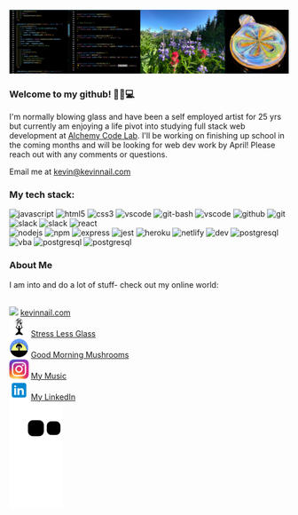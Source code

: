 ![banner](banner.png)

### Welcome to my github! 👋😎💻

I'm normally blowing glass and have been a self employed artist for 25 yrs but currently am enjoying a life pivot into studying full stack web development at [Alchemy Code Lab](https://www.alchemycodelab.com/). I'll be working on finishing up school in the coming months and will be looking for web dev work by April! Please reach out with any comments or questions.

Email me at kevin@kevinnail.com

### My tech stack:

<p align="left">
<img src="https://cdn.jsdelivr.net/gh/devicons/devicon/icons/javascript/javascript-original.svg" alt="javascript" width="35" height="35"/>
<img src="https://cdn.jsdelivr.net/gh/devicons/devicon/icons/html5/html5-original.svg" alt="html5" width="35" height="35"/>
<img src="https://cdn.jsdelivr.net/gh/devicons/devicon/icons/css3/css3-original.svg" alt="css3" width="35" height="35"/>
<img src="https://cdn.jsdelivr.net/gh/devicons/devicon/icons/vscode/vscode-original.svg" alt="vscode"  width="35" height="35"/>
<img src="https://mccarter.gallerycdn.vsassets.io/extensions/mccarter/start-git-bash/1.2.1/1499505567572/Microsoft.VisualStudio.Services.Icons.Default" alt="git-bash" width="35" height="35"/>
<img src="https://cdn.jsdelivr.net/gh/devicons/devicon/icons/vscode/vscode-original.svg" alt="vscode"  width="35" height="35"/>
<img src="https://gallery.kissclipart.com/20190908/veq/kissclipart-github-icon-logo-icon-media-icon-14f73a17f7bbeb1c.jpg"  alt="github" width="35"  height="35"/>
<img src="https://cdn.jsdelivr.net/gh/devicons/devicon/icons/git/git-original.svg"alt="git" width="35"height="35" />
<img src="https://cdn.jsdelivr.net/gh/devicons/devicon/icons/slack/slack-original.svg"alt="slack"width="35"height="35"/>
<img src="https://ia902906.us.archive.org/14/items/github.com-beekeeper-studio-beekeeper-studio_-_2020-05-31_21-10-07/cover.jpg" alt="slack" width="35" height="35"/>
<img src="https://cdn.jsdelivr.net/gh/devicons/devicon/icons/react/react-original.svg"alt="react"width="35"height="35"/><br/>
<img src="https://cdn.jsdelivr.net/gh/devicons/devicon/icons/nodejs/nodejs-original.svg" alt="nodejs" width="35" height="35"/>
<img src="https://cdn.jsdelivr.net/gh/devicons/devicon/icons/npm/npm-original-wordmark.svg"alt="npm" width="35" height="35" />
<img src="https://img.icons8.com/officel/2x/express-js.png" alt="express" width="35" height="35"/>
<img src="https://cdn.jsdelivr.net/gh/devicons/devicon/icons/jest/jest-plain.svg"  alt="jest"  width="35"  height="35"/>
<img src="https://cdn.jsdelivr.net/gh/devicons/devicon/icons/heroku/heroku-original.svg"alt="heroku"width="35"height="35"/>
<img src="https://cdn.freebiesupply.com/logos/large/2x/netlify-logo-png-transparent.png"alt="netlify"width="35"height="35" />
<img src="https://res.cloudinary.com/practicaldev/image/fetch/s---1zZlXx3--/c_fill,f_auto,fl_progressive,h_320,q_auto,w_320/https://dev-to-uploads.s3.amazonaws.com/uploads/organization/profile_image/1968/c0dbe341-1d94-4192-a93b-921519678894.png"alt="dev"width="35"height="35" />
<img src="https://cdn.jsdelivr.net/gh/devicons/devicon/icons/postgresql/postgresql-original.svg"alt="postgresql"width="35"height="35"/>
<img src="https://img2.freepng.fr/20180712/fct/kisspng-visual-basic-for-applications-microsoft-excel-macr-viber-logo-5b47b096a9bdb7.4881573615314249186953.jpg"alt="vba"width="35"height="35"/>
<img src="https://www.indiemakers.tools/media/images/whimsical.jpg" alt="postgresql"width="35"height="35"/>
<img src="https://cdn-1.webcatalog.io/catalog/miro/miro-icon.png" alt="postgresql"width="35"height="35"/>
</p>

### About Me

I am into and do a lot of stuff- check out my online world:<br><br>

<img src="ico2.ico" width="35px"/> [kevinnail.com](https://www.kevinnail.com/) <br>
<img src="slg.jpg" width="35px"/> [Stress Less Glass](https://www.instagram.com/stresslessglass/) <br>
<img src="gm.jpg" width="35px"/> [ Good Morning Mushrooms](https://www.instagram.com/good_morning_mushrooms/)<br>
<img src="ig.png" width="35px"/> [My Music](https://www.instagram.com/kevinnail_music/)<br>
<img src="li.png" width="35px"/> [My LinkedIn](https://www.linkedin.com/in/kevinnail/) <br>
![Snake animation](https://github.com/kevinnail/kevinnail/blob/output/github-contribution-grid-snake.svg)
